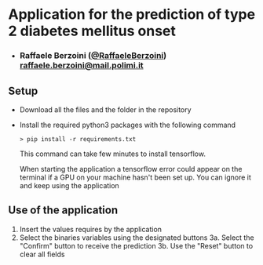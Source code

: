 # Application for the prediction of type 2 diabetes mellitus onset


- ###  Raffaele Berzoini  ([@RaffaeleBerzoini](https://github.com/RaffaeleBerzoini)) <br> raffaele.berzoini@mail.polimi.it


## Setup

- Download all the files and the folder in the repository
- Install the required python3 packages with the following command
    ```shell
    > pip install -r requirements.txt
    ```
  This command can take few minutes to install tensorflow.
  
  When starting the application a tensorflow error could appear on the terminal if a GPU on your machine hasn't been set up. You can ignore it and keep using the application 
  
                                               
## Use of the application
                                               
  1. Insert the values requires by the application
  2. Select the binaries variables using the designated buttons
  3a. Select the "Confirm" button to receive the prediction
  3b. Use the "Reset" button to clear all fields
